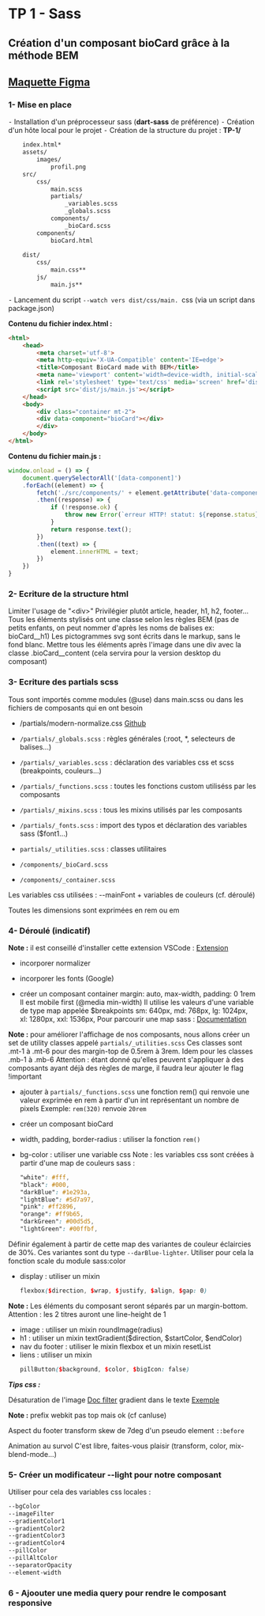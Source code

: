 # TP 1 - Sass
## Création d'un composant bioCard grâce à la méthode BEM

## [Maquette Figma](https://www.figma.com/file/HV3Sc7JoEMGcR0gCkvUcU3/TP1-sass?type=design&node-id=1-2&mode=design&t=CzWvi5a5z0mMgW1s-0)


### 1- Mise en place

 ⁃ Installation d'un préprocesseur sass (**dart-sass** de préférence)
 ⁃ Création d'un hôte local pour le projet
 ⁃ Création de la structure du projet :
   __TP-1/__
```bash
    index.html*
    assets/
        images/
            profil.png 
    src/ 
        css/
            main.scss
            partials/
                _variables.scss
                _globals.scss
            components/
                _bioCard.scss
        components/
            bioCard.html
  
    dist/
        css/
            main.css**
        js/
            main.js**
```
 ⁃ Lancement du script ```--watch vers dist/css/main. ```css (via un script dans package.json)
 
**Contenu du fichier index.html :**
<!DOCTYPE html>
```html
<html>
    <head>
        <meta charset='utf-8'>
        <meta http-equiv='X-UA-Compatible' content='IE=edge'>
        <title>Composant BioCard made with BEM</title>
        <meta name='viewport' content='width=device-width, initial-scale=1'>
        <link rel='stylesheet' type='text/css' media='screen' href='dist/css/main.css'>
        <script src='dist/js/main.js'></script>
    </head>
    <body>
        <div class="container mt-2">
        <div data-component="bioCard"></div>
        </div>
    </body>
</html>
```

**Contenu du fichier main.js :**
```js
window.onload = () => {
    document.querySelectorAll('[data-component]')
    .forEach((element) => {
        fetch('./src/components/' + element.getAttribute('data-component') + '.html')
        .then((response) => {
            if (!response.ok) {
                throw new Error(`erreur HTTP! statut: ${reponse.status}`);
            }
            return response.text();
        })
        .then((text) => {
            element.innerHTML = text;
        })
    })
}
```

### 2- Ecriture de la structure html

Limiter l'usage de "<div\>"
Privilégier plutôt article, header, h1, h2, footer...
Tous les éléments stylisés ont une classe selon les règles BEM (pas de petits enfants, on peut nommer d'après les noms de balises ex: bioCard__h1)
Les pictogrammes svg sont écrits dans le markup, sans le fond blanc.
Mettre tous les éléments après l'image dans une div avec la classe .bioCard__content (cela servira pour la version desktop du composant)

### 3- Ecriture des partials scss
Tous sont importés comme modules (@use) dans main.scss ou dans les fichiers de composants qui en ont besoin

- /partials/modern-normalize.css [Github](https://github.com/sindresorhus/modern-normalize)
 - ```/partials/_globals.scss``` : règles générales (:root, *, selecteurs de balises...)
 - ```/partials/_variables.scss``` : déclaration des variables css et scss (breakpoints, couleurs...)
 - ```/partials/_functions.scss``` : toutes les fonctions custom utiliséss par les composants
 - ```/partials/_mixins.scss``` : tous les mixins utilisés par les composants
 - ```/partials/_fonts.scss``` : import des typos et déclaration des variables sass ($font1...)
 - ```partials/_utilities.scss``` : classes utilitaires

 - ```/components/_bioCard.scss```
 - ```/components/_container.scss```

Les variables css utilisées :
 --mainFont + variables de couleurs (cf. déroulé)

Toutes les dimensions sont exprimées en rem ou em

### 4- Déroulé (indicatif)

 __Note :__ il est conseillé d'installer cette extension VSCode : [Extension](https://marketplace.visualstudio.com/items?itemName=mrmlnc.vscode-scss)
 - incorporer normalizer
 - incorporer les fonts (Google)

 - créer un composant container 
  margin: auto, max-width, padding: 0 1rem
  Il est mobile first (@media min-width)
  Il utilise les valeurs d'une variable de type map appelée $breakpoints
  sm: 640px, md: 768px,  lg: 1024px, xl: 1280px, xxl: 1536px,
  Pour parcourir une map sass : [Documentation](https://sass-lang.com/documentation/at-rules/control/each)
 
 **Note :** pour améliorer l'affichage de nos composants, nous allons créer un set de utility classes appelé ```partials/_utilities.scss```
 Ces classes sont .mt-1 à .mt-6 pour des margin-top de 0.5rem à 3rem. Idem pour les classes .mb-1 à .mb-6
 Attention : étant donné qu'elles peuvent s'appliquer à des composants ayant déjà des règles de marge, il faudra leur ajouter le flag !important
 
 - ajouter à ```partials/_functions.scss``` une fonction rem() qui renvoie une valeur exprimée en rem à partir d'un int représentant un nombre de pixels
 Exemple: ```rem(320)``` renvoie ```20rem```

 - créer un composant bioCard
  - width, padding, border-radius : utiliser la fonction ```rem()```
  - bg-color : utiliser une variable css
   Note : les variables css sont créées à partir d'une map de couleurs sass : 
    ```scss
    "white": #fff,
    "black": #000,
    "darkBlue": #1e293a,
    "lightBlue": #5d7a97,
    "pink": #ff2896,
    "orange": #ff9b65,
    "darkGreen": #00d5d5,
    "lightGreen": #00ffbf,
    ```
  Définir également à partir de cette map des variantes de couleur éclaircies de 30%. Ces variantes sont du type ```--darBlue-lighter```.
  Utiliser pour cela la fonction scale du module sass:color
  
  - display : utiliser un mixin 
    ```scss
    flexbox($direction, $wrap, $justify, $align, $gap: 0)
    ```
   **Note :** Les éléments du composant seront séparés par un margin-bottom. Attention : les 2 titres auront une line-height de 1
  
  - image : utiliser  un mixin roundImage(radius)
  - h1 : utiliser un mixin textGradient($direction, $startColor, $endColor)
  - nav du footer : utiliser le mixin flexbox et un mixin resetList
  - liens : utiliser un mixin 
    ```scss
    pillButton($background, $color, $bigIcon: false)
    ```
***Tips css :***

Désaturation de l'image [Doc filter](https://developer.mozilla.org/fr/docs/Web/CSS/filter)
gradient dans le texte [Exemple](https://codepen.io/leocampos/pen/pPwwNR)

**Note :** prefix webkit pas top mais ok (cf canIuse)

Aspect du footer
transform skew de 7deg d'un pseudo element ```::before```

Animation au survol
C'est libre, faites-vous plaisir (transform, color, mix-blend-mode...)

### 5- Créer un modificateur --light pour notre composant
Utiliser pour cela des variables css locales :
```scss
--bgColor
--imageFilter
--gradientColor1
--gradientColor2
--gradientColor3
--gradientColor4
--pillColor
--pillAltColor
--separatorOpacity
--element-width
```

### 6 - Ajoouter une media query pour rendre le composant responsive
